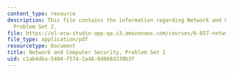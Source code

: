 ```yaml
---
content_type: resource
description: This file contains the information regarding Network and Computer Security,
  Problem Set 2.
file: https://ol-ocw-studio-app-qa.s3.amazonaws.com/courses/6-857-network-and-computer-security-spring-2014/c1ab4dba5404f5742a486d068d330b3f_MIT6_857S14_ps2.pdf
file_type: application/pdf
resourcetype: Document
title: Network and Computer Security, Problem Set 2
uid: c1ab4dba-5404-f574-2a48-6d068d330b3f
---
```

